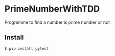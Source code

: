 # PrimeNumberWithTDD
Programme to find a number is prime number or not

## Install
```sh
$ pip install pytest
```
